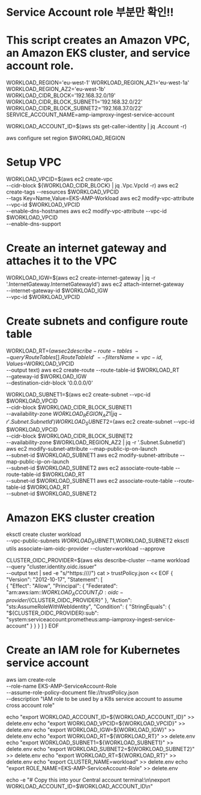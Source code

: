# Service Account role 부분만 확인!!

# This script creates an Amazon VPC, an Amazon EKS cluster, and service account role.

WORKLOAD_REGION='eu-west-1'
WORKLOAD_REGION_AZ1='eu-west-1a'
WORKLOAD_REGION_AZ2='eu-west-1b'
WORKLOAD_CIDR_BLOCK='192.168.32.0/19'
WORKLOAD_CIDR_BLOCK_SUBNET1='192.168.32.0/22'
WORKLOAD_CIDR_BLOCK_SUBNET2='192.168.37.0/22'
SERVICE_ACCOUNT_NAME=amp-iamproxy-ingest-service-account

WORKLOAD_ACCOUNT_ID=$(aws sts get-caller-identity | jq .Account -r)

aws configure set region $WORKLOAD_REGION

# Setup VPC
WORKLOAD_VPCID=$(aws ec2 create-vpc \
  --cidr-block ${WORKLOAD_CIDR_BLOCK} | jq .Vpc.VpcId -r)
aws ec2 create-tags --resources $WORKLOAD_VPCID \
  --tags Key=Name,Value=EKS-AMP-Workload
aws ec2 modify-vpc-attribute --vpc-id $WORKLOAD_VPCID \
  --enable-dns-hostnames
aws ec2 modify-vpc-attribute --vpc-id $WORKLOAD_VPCID \
  --enable-dns-support

# Create an internet gateway and attaches it to the VPC
WORKLOAD_IGW=$(aws ec2 create-internet-gateway | jq -r '.InternetGateway.InternetGatewayId')
aws ec2 attach-internet-gateway \
    --internet-gateway-id $WORKLOAD_IGW \
    --vpc-id $WORKLOAD_VPCID

# Create subnets and configure route table
WORKLOAD_RT=$(aws ec2 describe-route-tables \
    --query 'RouteTables[].RouteTableId' \
    --filters Name=vpc-id,Values=$WORKLOAD_VPCID \
    --output text)
aws ec2 create-route --route-table-id $WORKLOAD_RT \
    --gateway-id $WORKLOAD_IGW \
    --destination-cidr-block '0.0.0.0/0'
    
WORKLOAD_SUBNET1=$(aws ec2 create-subnet --vpc-id $WORKLOAD_VPCID \
    --cidr-block $WORKLOAD_CIDR_BLOCK_SUBNET1 \
    --availability-zone $WORKLOAD_REGION_AZ1 | jq -r '.Subnet.SubnetId')
WORKLOAD_SUBNET2=$(aws ec2 create-subnet --vpc-id $WORKLOAD_VPCID \
    --cidr-block $WORKLOAD_CIDR_BLOCK_SUBNET2 \
    --availability-zone $WORKLOAD_REGION_AZ2 | jq -r '.Subnet.SubnetId')
aws ec2 modify-subnet-attribute --map-public-ip-on-launch \
    --subnet-id $WORKLOAD_SUBNET1
aws ec2 modify-subnet-attribute --map-public-ip-on-launch \
    --subnet-id $WORKLOAD_SUBNET2
aws ec2 associate-route-table --route-table-id $WORKLOAD_RT \
    --subnet-id $WORKLOAD_SUBNET1
aws ec2 associate-route-table --route-table-id $WORKLOAD_RT \
    --subnet-id $WORKLOAD_SUBNET2

# Amazon EKS cluster creation
eksctl create cluster workload \
  --vpc-public-subnets $WORKLOAD_SUBNET1,$WORKLOAD_SUBNET2
eksctl utils associate-iam-oidc-provider --cluster=workload --approve


CLUSTER_OIDC_PROVIDER=$(aws eks describe-cluster --name workload \
  --query "cluster.identity.oidc.issuer" \
  --output text | sed -e "s/^https:\/\///")
cat > trustPolicy.json << EOF
{
  "Version": "2012-10-17",
  "Statement": [    
    {
      "Effect": "Allow",
      "Principal": {
        "Federated": "arn:aws:iam::${WORKLOAD_ACCOUNT_ID}:oidc-provider/${CLUSTER_OIDC_PROVIDER}"
      },
      "Action": "sts:AssumeRoleWithWebIdentity",
      "Condition": {
        "StringEquals": {
        "${CLUSTER_OIDC_PROVIDER}:sub": "system:serviceaccount:prometheus:amp-iamproxy-ingest-service-account"
        }
      }
    }
  ]
}
EOF

# Create an IAM role for Kubernetes service account
aws iam create-role \
    --role-name EKS-AMP-ServiceAccount-Role \
    --assume-role-policy-document file://trustPolicy.json \
    --description "IAM role to be used by a K8s service account to assume cross account role"


echo "export WORKLOAD_ACCOUNT_ID=${WORKLOAD_ACCOUNT_ID}" >> delete.env
echo "export WORKLOAD_VPCID=${WORKLOAD_VPCID}" >> delete.env
echo "export WORKLOAD_IGW=${WORKLOAD_IGW}" >> delete.env
echo "export WORKLOAD_RT=${WORKLOAD_RT}" >> delete.env
echo "export WORKLOAD_SUBNET1=${WORKLOAD_SUBNET1}" >> delete.env
echo "export WORKLOAD_SUBNET2=${WORKLOAD_SUBNET2}" >> delete.env
echo "export WORKLOAD_RT=${WORKLOAD_RT}" >> delete.env
echo "export CLUSTER_NAME=workload" >> delete.env
echo "export ROLE_NAME=EKS-AMP-ServiceAccount-Role" >> delete.env

echo -e "# Copy this into your Central account terminal:\n\nexport WORKLOAD_ACCOUNT_ID=$WORKLOAD_ACCOUNT_ID\n"